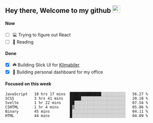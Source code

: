 ## Hey there, Welcome to my github <img src="https://media.giphy.com/media/hvRJCLFzcasrR4ia7z/giphy.gif" width="25px">

#### Now
- [ ] 💻 Trying to figure out React
- [ ] 📕 Reading

#### Done
- [x] ☘️ Building Slick UI for [Klimabiler](https://klimabiler.dk)
- [x] 🚀 Building personal dashboard for my office
 
 #### Focused on this week
<!--START_SECTION:waka-->

```text
JavaScript   10 hrs 17 mins  ██████████████░░░░░░░░░░░   56.27 %
SCSS         3 hrs 41 mins   █████░░░░░░░░░░░░░░░░░░░░   20.18 %
Svelte       1 hr 22 mins    ██░░░░░░░░░░░░░░░░░░░░░░░   07.54 %
CSHTML       1 hr 4 mins     █▒░░░░░░░░░░░░░░░░░░░░░░░   05.86 %
Binary       45 mins         █░░░░░░░░░░░░░░░░░░░░░░░░   04.11 %
HTML         44 mins         █░░░░░░░░░░░░░░░░░░░░░░░░   04.09 %
```

<!--END_SECTION:waka-->

